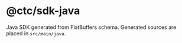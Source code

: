 # @ctc/sdk-java

Java SDK generated from FlatBuffers schema. Generated sources are placed in `src/main/java`.

